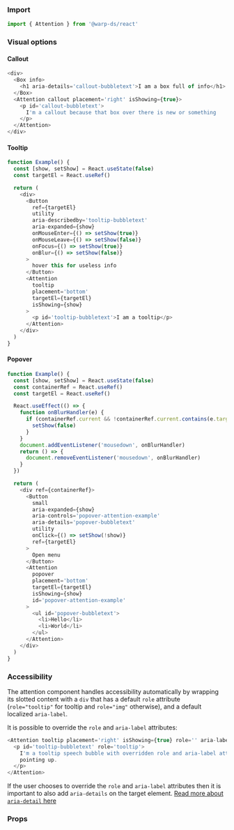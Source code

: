 ### Import

```js
import { Attention } from '@warp-ds/react'
```

### Visual options

#### Callout

```js
<div>
  <Box info>
    <h1 aria-details='callout-bubbletext'>I am a box full of info</h1>
  </Box>
  <Attention callout placement='right' isShowing={true}>
    <p id='callout-bubbletext'>
      I'm a callout because that box over there is new or something
    </p>
  </Attention>
</div>
```

#### Tooltip

```js
function Example() {
  const [show, setShow] = React.useState(false)
  const targetEl = React.useRef()

  return (
    <div>
      <Button
        ref={targetEl}
        utility
        aria-describedby='tooltip-bubbletext'
        aria-expanded={show}
        onMouseEnter={() => setShow(true)}
        onMouseLeave={() => setShow(false)}
        onFocus={() => setShow(true)}
        onBlur={() => setShow(false)}
      >
        hover this for useless info
      </Button>
      <Attention
        tooltip
        placement='bottom'
        targetEl={targetEl}
        isShowing={show}
      >
        <p id='tooltip-bubbletext'>I am a tooltip</p>
      </Attention>
    </div>
  )
}
```

#### Popover

```js
function Example() {
  const [show, setShow] = React.useState(false)
  const containerRef = React.useRef()
  const targetEl = React.useRef()

  React.useEffect(() => {
    function onBlurHandler(e) {
      if (containerRef.current && !containerRef.current.contains(e.target)) {
        setShow(false)
      }
    }
    document.addEventListener('mousedown', onBlurHandler)
    return () => {
      document.removeEventListener('mousedown', onBlurHandler)
    }
  })

  return (
    <div ref={containerRef}>
      <Button
        small
        aria-expanded={show}
        aria-controls='popover-attention-example'
        aria-details='popover-bubbletext'
        utility
        onClick={() => setShow(!show)}
        ref={targetEl}
      >
        Open menu
      </Button>
      <Attention
        popover
        placement='bottom'
        targetEl={targetEl}
        isShowing={show}
        id='popover-attention-example'
      >
        <ul id='popover-bubbletext'>
          <li>Hello</li>
          <li>World</li>
        </ul>
      </Attention>
    </div>
  )
}
```

### Accessibility

The attention component handles accessibility automatically by wrapping its slotted content with a `div` that has a default `role` attribute (`role="tooltip"` for tooltip and `role="img"` otherwise), and a default localized `aria-label`.

It is possible to override the `role` and `aria-label` attributes:

```js
<Attention tooltip placement='right' isShowing={true} role='' aria-label=''>
  <p id='tooltip-bubbletext' role='tooltip'>
    I'm a tooltip speech bubble with overridden role and aria-label attributes
    pointing up.
  </p>
</Attention>
```

If the user chooses to override the `role` and `aria-label` attributes then it is important to also add `aria-details` on the target element. <a target="_blank" href="https://developer.mozilla.org/en-US/docs/Web/Accessibility/ARIA/Attributes/aria-details">Read more about `aria-detail` here</a>

### Props

<api-table type="react" component="Attention" />

